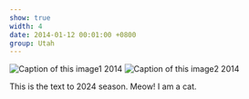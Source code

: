 ```yaml
---
show: true
width: 4
date: 2014-01-12 00:01:00 +0800
group: Utah
---
```

<div>
    <img data-src="{{ 'assets/images/etc/cat2.jpg' | relative_url }}" class="lazy w-25 rounded" src="{{ '/assets/images/empty_300x200.png' | relative_url }}" data-toggle="tooltip" data-placement="top" title="Caption of this image1 2014">
   <img data-src="{{ 'assets/images/etc/cat2.jpg' | relative_url }}" class="lazy w-25 rounded" src="{{ '/assets/images/empty_300x200.png' | relative_url }}" data-toggle="tooltip" data-placement="top" title="Caption of this image2 2014">
      <div class="card-body">
    <p class="card-text">
      This is the text to 2024 season. Meow! I am a cat.
    </p>
  </div>
</div>
